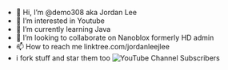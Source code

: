 - 👋 Hi, I’m @demo308 aka Jordan Lee
- 👀 I’m interested in Youtube
- 🌱 I’m currently learning Java
- 💞️ I’m looking to collaborate on Nanoblox formerly HD admin
- 📫 How to reach me linktree.com/jordanleejlee
- i fork stuff and star them too
![YouTube Channel Subscribers](https://img.shields.io/youtube/channel/subscribers/UCuTNtf0cWoewpFdaefG8SPQ?style=for-the-badge&logo=youtube&link=https%3A%2F%2Fwww.youtube.com%2Fchannel%2FUCuTNtf0cWoewpFdaefG8SPQ)


<!---
demo308/demo308 is a ✨ special ✨ repository because its `README.md` (this file) appears on your GitHub profile.
You can click the Preview link to take a look at your changes.
--->
